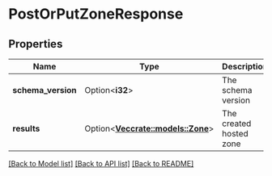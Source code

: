 # PostOrPutZoneResponse

## Properties

Name | Type | Description | Notes
------------ | ------------- | ------------- | -------------
**schema_version** | Option<**i32**> | The schema version | [optional]
**results** | Option<[**Vec<crate::models::Zone>**](Zone.md)> | The created hosted zone | [optional]

[[Back to Model list]](../README.md#documentation-for-models) [[Back to API list]](../README.md#documentation-for-api-endpoints) [[Back to README]](../README.md)


